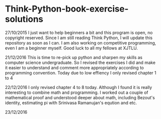 # Think-Python-book-exercise-solutions

27/10/2015 
I just want to help beginners a bit and this program is open, no copyright reserved. Since I am still reading Think Python, I will update this repository as soon as I can. I am also working on competitive programming, even I am a beginner myself. Good luck to all my fellows at XJTLU.

21/12/2016
This is time to re-pick up python and sharpen my skills as computer science undergraduate. So I revised the exercises I did and make it easier to understand and comment more appropriately according to programming convention.  Today due to low effiency I only revised chapter 1 to 4

22/12/2016
I only revised chapter 4 to 8 today. Although I found it is really interesting to combine math and programming. I worked out a couple of mathematical proof and understood deeper about math, including Bezout's identity, estimating pi with Srinivasa Ramanujan's eqution and etc.

23/12/2016
